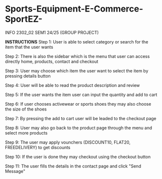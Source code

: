 # Sports-Equipment-E-Commerce-SportEZ-
INFO 2302_02 SEM1 24/25 (GROUP PROJECT)

**INSTRUCTIONS**
Step 1: User is able to select category or search for the item that the user wants

Step 2: There is also the sidebar which is the menu that user can access directly home, products, contact and checkout

Step 3: User may choose which item the user want to select the item by pressing details button

Step 4: User will be able to read the product description and review

Step 5: If the user wants the item user can input the quantity and add to cart

Step 6: If user chooses activewear or sports shoes they may also choose the size of the shoes

Step 7: By pressing the add to cart user will be leaded to the checkout page

Step 8: User may also go back to the product page through the menu and select more products

Step 9: The user may apply vounchers (DISCOUNT10, FLAT20, FREEDELIVERY) to get discounts

Step 10: If the user is done they may checkout using the checkout button

Step 11: The user fills the details in the contact page and click "Send Message"
